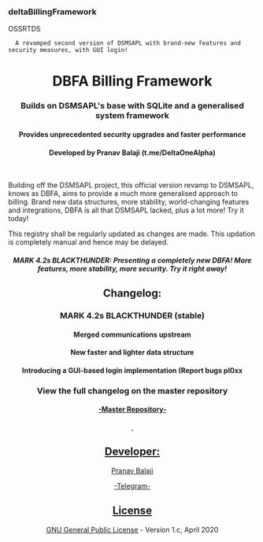 ### deltaBillingFramework


OSSRTDS
      
      A revamped second version of DSMSAPL with brand-new features and security measures, with GUI login!
<h1 align="center">DBFA Billing Framework</h1>
<h3 align="center">Builds on DSMSAPL's base with SQLite and a generalised system framework</h3>
<h4 align="center">Provides unprecedented security upgrades and faster performance</h4>
<h4 align="center">Developed by Pranav Balaji (t.me/DeltaOneAlpha)</h4>
<p align="center">&nbsp;</p>


Building off the DSMSAPL project, this official version revamp to DSMSAPL, knows as DBFA, aims to provide a much more generalised approach to billing. Brand new data structures, more stability, world-changing features and integrations, DBFA is all that DSMSAPL lacked, plus a lot more! Try it today!

This registry shall be regularly updated as changes are made. This updation is completely manual and hence may be delayed.



<h5 align="center">MARK 4.2s BLACKTHUNDER: Presenting a completely new DBFA! More features, more stability, more security. Try it right away! </h5>
<h4> </h4>
<h2 align="center">Changelog:</h2>
<h3 align="center">MARK 4.2s BLACKTHUNDER (stable) </h3>
<h4 align="center">Merged communications upstream</h4>
<h4 align="center">New faster and lighter data structure</h4>
<h4 align="center">Introducing a GUI-based login implementation (Report bugs pl0xx</h4>
<h3 align="center">View the full changelog on the master repository</h3>
<h4 align="center"><a href="https://github.com/deltaonealpha/DBFA/">-Master Repository-</h4>
<p align="center">&nbsp;</p>
<h2 align="center">Developer:</h2>
<p align="center">Pranav Balaji</p>
<p align="center"><a href="https://t.me/DeltaOneAlpha">-Telegram-</p>
<h2 align="center">License</h2></p>

<p align="center"><a href="https://github.com/deltaonealpha/deltaBillingFramework/blob/master/LICENSE">GNU General Public License</a> - Version 1.c, April 2020</p <a href="https://t.me/DeltaOneAlpha">
